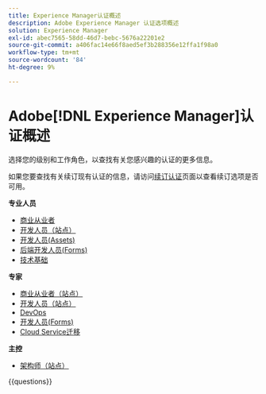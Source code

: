 ```yaml
---
title: Experience Manager认证概述
description: Adobe Experience Manager 认证选项概述
solution: Experience Manager
exl-id: abec7565-58dd-46d7-bebc-5676a22201e2
source-git-commit: a406fac14e66f8aed5ef3b288356e12ffa1f98a0
workflow-type: tm+mt
source-wordcount: '84'
ht-degree: 9%

---
```


# Adobe[!DNL Experience Manager]认证概述

选择您的级别和工作角色，以查找有关您感兴趣的认证的更多信息。

如果您要查找有关续订现有认证的信息，请访问[续订认证](/help/certifications/renew.md)页面以查看续订选项是否可用。

**专业人员**

* [商业从业者](/help/certifications/aem/aem-p-business.md) <!--AD0-E126-->
* [开发人员（站点）](/help/certifications/aem/aem-sites-p-developer.md) <!--AD0-E123-->
* [开发人员(Assets)](/help/certifications/aem/aem-assets-p-developer.md) <!--AD0-E129-->
* [后端开发人员(Forms)](/help/certifications/aem/aem-forms-p-bedeveloper.md) <!--AD0-E127-->
* [技术基础](/help/certifications/aem/aem-p-foundations.md) <!--AD0-E132-->

**专家**

* [商业从业者（站点）](/help/certifications/aem/aem-sites-e-business.md) <!--AD0-E121-->
* [开发人员（站点）](/help/certifications/aem/aem-sites-e-developer.md) <!--AD0-E134-->
* [DevOps](/help/certifications/aem/aem-devops-e-engineer.md) <!--AD0-E124-->
* [开发人员(Forms)](/help/certifications/aem/aem-forms-e-developer.md) <!--AD0-E125-->
* [Cloud Service迁移](/help/certifications/aem/aem-cs-e-migration.md) <!--AD0-E136-->

**主控**

* [架构师（站点）](/help/certifications/aem/aem-sites-m-architect.md) <!--AD0-E117-->

{{questions}}
